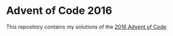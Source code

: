 # Advent of Code 2016

This repository contains my solutions of the [2016 Advent of Code](http://adventofcode.com/2016/)